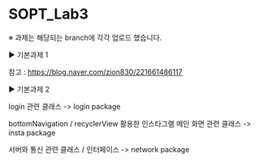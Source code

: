# SOPT_Lab3
※ 과제는 해당되는 branch에 각각 업로드 했습니다.

▶ 기본과제 1

참고 : https://blog.naver.com/zion830/221661486117


▶ 기본과제 2

login 관련 클래스 -> login package


bottomNavigation / recyclerView 활용한 인스타그램 메인 화면 관련 클래스 -> insta package


서버와 통신 관련 클래스 / 인터페이스 -> network package
